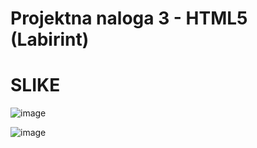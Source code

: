 <h1>Projektna naloga 3 - HTML5 (Labirint)</h1>

<h1>SLIKE</h1>

![image](https://github.com/user-attachments/assets/1108c9d4-2bc8-441e-b6eb-90a0925082ad)

![image](https://github.com/user-attachments/assets/b04a95d5-c3eb-4c97-b8c5-600a598e6b35)



